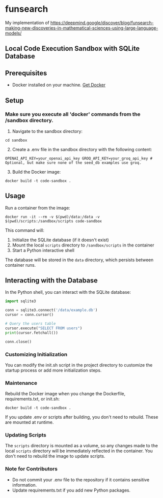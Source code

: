 # funsearch

My implementation of https://deepmind.google/discover/blog/funsearch-making-new-discoveries-in-mathematical-sciences-using-large-language-models/

## Local Code Execution Sandbox with SQLite Database

## Prerequisites

- Docker installed on your machine. [Get Docker](https://docs.docker.com/get-docker/)

## Setup

### Make sure you execute all 'docker' commands from the /sandbox directory.

1. Navigate to the sandbox directory:

`cd sandbox`

2. Create a .env file in the sandbox directory with the following content:

`
OPENAI_API_KEY=your_openai_api_key
GROQ_API_KEY=your_groq_api_key # Optional, but make sure none of the seed_db examples use groq.
`

3. Build the Docker image:

`docker build -t code-sandbox .`

## Usage

Run a container from the image:

`docker run -it --rm -v $(pwd)/data:/data -v $(pwd)/scripts:/sandbox/scripts code-sandbox`

This command will:

1. Initialize the SQLite database (if it doesn't exist)
2. Mount the local `scripts` directory to `/sandbox/scripts` in the container
3. Start a Python interactive shell

The database will be stored in the `data` directory, which persists between container runs.

## Interacting with the Database

In the Python shell, you can interact with the SQLite database:
```python
import sqlite3

conn = sqlite3.connect('/data/example.db')
cursor = conn.cursor()

# Query the users table
cursor.execute("SELECT FROM users")
print(cursor.fetchall())

conn.close()
```


### Customizing Initialization

You can modify the init.sh script in the project directory to customize the startup process or add more initialization steps.

### Maintenance

Rebuild the Docker image when you change the Dockerfile, requirements.txt, or init.sh:

`docker build -t code-sandbox .`

If you update .env or scripts after building, you don't need to rebuild. These are mounted at runtime.

### Updating Scripts

The `scripts` directory is mounted as a volume, so any changes made to the local `scripts` directory will be immediately reflected in the container. You don't need to rebuild the image to update scripts.

### Note for Contributors

- Do not commit your .env file to the repository if it contains sensitive information.
- Update requirements.txt if you add new Python packages.

